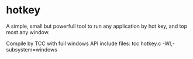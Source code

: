 # hotkey
A simple, small but powerfull tool to run any application by hot key, and top most any window.

Compile by TCC with full windows API include files:
tcc hotkey.c -Wl,-subsystem=windows
